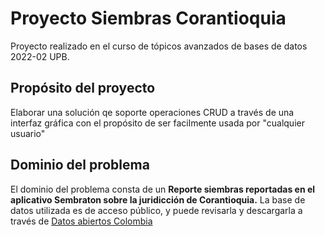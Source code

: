 # Proyecto Siembras Corantioquia
Proyecto realizado en el curso de tópicos avanzados de bases de datos 2022-02 UPB.

## Propósito del proyecto
Elaborar una solución qe soporte operaciones CRUD a través de una interfaz gráfica con el propósito de ser facilmente usada por "cualquier usuario"

## Dominio del problema
El dominio del problema consta de un **Reporte siembras reportadas en el aplicativo Sembraton sobre la juridicción de Corantioquia.**
La base de datos utilizada es de acceso público, y puede revisarla y descargarla a través de [Datos abiertos Colombia](https://www.datos.gov.co/Ambiente-y-Desarrollo-Sostenible/Siembras/4wun-xk5g)
